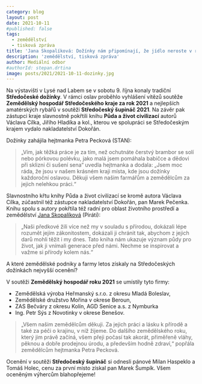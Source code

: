 ```yaml
---
category: blog
layout: post
date: 2021-10-11
#published: false
tags: 
  - zemědělství
  - tisková zpráva
title: 'Jana Skopalíková: Dožínky nám připomínají, že jídlo neroste v regálech supermárketů!'
description: 'zemědělství, tisková zpráva'
author: Mediální odbor
#authorId: stepan.drtina
image: posts/2021/2021-10-11-dozinky.jpg
---
```


Na výstavišti v Lysé nad Labem se v sobotu 9. října konaly tradiční **Středočeské dožínky**. V rámci oslav proběhlo vyhlášení vítězů soutěže **Zemědělský hospodář Středočeského kraje za rok 2021** a nejlepších amatérských rybářů v soutěži **Středočeský šupináč 2021**. Na závěr pak zástupci kraje slavnostně pokřtili knihu **Půda a život civilizací** autorů Václava Cílka, Jiřího Hladíka a kol., kterou ve spolupráci se Středočeským krajem vydalo nakladatelství Dokořán.

Dožínky zahájila hejtmanka Petra Pecková (STAN): 
> „Vím, jak těžká práce je za tím, než ochutnáte čerstvý brambor se solí nebo pórkovou polévku, jako malá jsem pomáhala babičce a dědovi při sklizni či sušení sena“ uvedla hejtmanka a dodala: „Jsem moc ráda, že jsou v našem krásném kraji místa, kde jsou dožínky každoroční oslavou. Děkuji všem našim farmářům a zemědělcům za jejich nelehkou práci.“

Slavnostního křtu knihy Půda a život civilizací se kromě autora Václava Cílka, zúčastnil též zástupce nakladatelství Dokořán, pan Marek Pečenka. Knihu spolu s autory pokřtila též radní pro oblast životního prostředí a zemědělství [Jana Skopalíková](https://stredocesky.pirati.cz/lide/jana-skopalikova/) (Piráti): 
> „Naši předkové žili více než my v souladu s přírodou, dokázali lépe rozumět jejím zákonitostem, dokázali ji chránit tak, abychom z jejich darů mohli těžit i my dnes. Tato kniha nám ukazuje význam půdy pro život, jak ji vnímali generace před námi. Nechme se inspirovat a važme si přírody kolem nás.“

A které zemědělské podniky a farmy letos získaly na Středočeských dožínkách nejvyšší ocenění?

V soutěži **Zemědělský hospodář roku 2021** se umístily tyto firmy: 
* Zemědělská výroba Heřmanský s.r.o. z okresu Mladá Boleslav, 
* Zemědělské družstvo Mořina v okrese Beroun, 
* ZAS Bečváry z okresu Kolín, AGD Senice a.s. z Nymburka
* Ing. Petr Sýs z Novotinky v okrese Benešov.

> „Všem našim zemědělcům děkuji. Za jejich práci a lásku k přírodě a také za péči o krajinu, v níž žijeme. Do dalšího zemědělského roku, který jim právě začíná, všem přeji počasí tak akorát, přiměřeně vláhy, pěknou a dobře prodejnou úrodu, a především hodně zdraví,“ popřála zemědělcům hejtmanka Petra Pecková.

Ocenění v soutěži **Středočeský šupináč** si odnesli pánové Milan Haspeklo a Tomáš Holec, cenu za první místo získal pan Marek Šumpík. Všem oceněným výhercům blahopřejeme!
